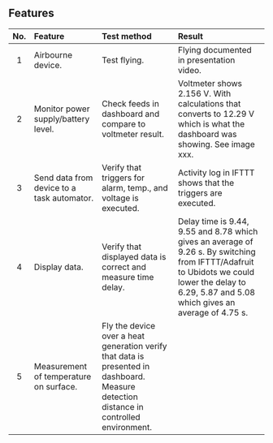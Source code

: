 ## Features
|No.  |Feature    |Test method  |Result
|:----:|:------------- |:---------------|:-------------|
|1    |Airbourne device.         |Test flying.    |Flying documented in presentation video.
|2    |Monitor power supply/battery level.   |Check feeds in dashboard and compare to voltmeter result.   |Voltmeter shows 2.156 V. With calculations that converts to 12.29 V which is what the dashboard was showing. See image xxx.
|3    |Send data from device to a task automator.      |Verify that triggers for alarm, temp., and voltage is executed.   |Activity log in IFTTT shows that the triggers are executed.
|4    |Display data.      |Verify that displayed data is correct and measure time delay.    |Delay time is  9.44, 9.55 and 8.78 which gives an average of 9.26 s. By switching from IFTTT/Adafruit to Ubidots we could lower the delay to 6.29, 5.87 and 5.08 which gives an average of 4.75 s.
|5    |Measurement of temperature on surface.  |Fly the device over a heat generation verify that data is presented in dashboard. Measure detection distance in controlled environment.   |
